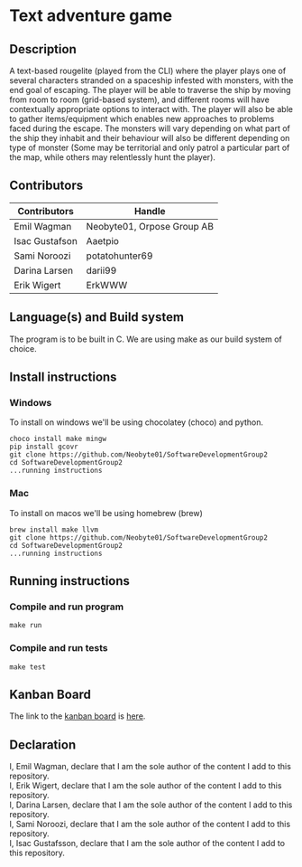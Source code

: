 # Text adventure game

## Description
A text-based rougelite (played from the CLI) where the player plays one of several characters stranded on a spaceship infested with monsters, with the end goal of escaping.
The player will be able to traverse the ship by moving from room to room (grid-based system), and different rooms will have contextually appropriate options to interact with. The player will also be able to gather items/equipment which enables new approaches to problems faced during the escape. The monsters will vary depending on what part of the ship they inhabit and their behaviour will also be different depending on type of monster (Some may be territorial and only patrol a particular part of the map, while others may relentlessly hunt the player).

## Contributors
| Contributors   | Handle                     |
| -------------- | -------------------------- |
| Emil Wagman    | Neobyte01, Orpose Group AB |
| Isac Gustafson | Aaetpio                    |
| Sami Noroozi   | potatohunter69             |
| Darina Larsen  | darii99                    |
| Erik Wigert    | ErkWWW                     |

## Language(s) and Build system
The program is to be built in C. We are using make as our build system of choice.

## Install instructions

### Windows
To install on windows we'll be using chocolatey (choco) and python.

    choco install make mingw
    pip install gcovr
    git clone https://github.com/Neobyte01/SoftwareDevelopmentGroup2
    cd SoftwareDevelopmentGroup2
    ...running instructions

### Mac
To install on macos we'll be using homebrew (brew)

    brew install make llvm
    git clone https://github.com/Neobyte01/SoftwareDevelopmentGroup2
    cd SoftwareDevelopmentGroup2
    ...running instructions

## Running instructions

### Compile and run program
    make run

### Compile and run tests
    make test


## Kanban Board
The link to the [kanban board](https://github.com/users/Neobyte01/projects/1/views/1) is [here](https://github.com/users/Neobyte01/projects/1/views/1).

## Declaration
I, Emil Wagman, declare that I am the sole author of the content I add to this repository. <br>
I, Erik Wigert, declare that I am the sole author of the content I add to this repository. <br>
I, Darina Larsen, declare that I am the sole author of the content I add to this repository. <br>
I, Sami Noroozi, declare that I am the sole author of the content I add to this repository. <br>
I, Isac Gustafsson, declare that I am the sole author of the content I add to this repository. <br>
